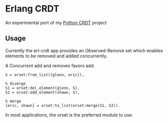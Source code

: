 # Erlang CRDT

An experimental port of my [Python
CRDT](https://github.com/ericmoritz/crdt) project


## Usage

Currently the erl-crdt app provides an Observed-Remove set which
enables elements to be removed and added concurrently.

A Concurrent add and removes favors add.

    S = orset:from_list([glenn, eric]),

    % diverge
    S1 = orset:del_element(glenn, S),
    S2 = orset:add_element(shawn, S),
    
    % merge
    [eric, shawn] = orset:to_list(orset:merge(S1, S2)).
    

In most applications, the orset is the preferred module to use.  


